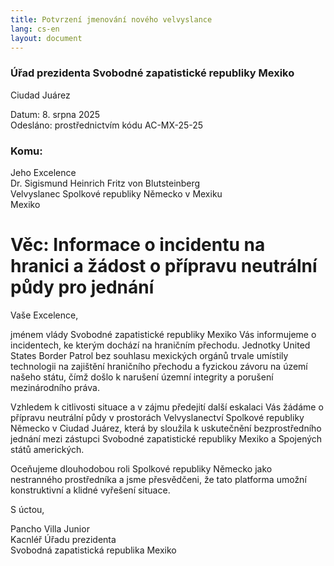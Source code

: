 ```yaml
---
title: Potvrzení jmenování nového velvyslance
lang: cs-en
layout: document
---
```


### Úřad prezidenta Svobodné zapatistické republiky Mexiko

Ciudad Juárez

Datum: 8. srpna 2025 <br />
Odesláno: prostřednictvím kódu AC-MX-25-25

### Komu:

Jeho Excelence <br />
Dr. Sigismund Heinrich Fritz von Blutsteinberg <br />
Velvyslanec Spolkové republiky Německo v Mexiku <br />
Mexiko

# Věc: Informace o incidentu na hranici a žádost o přípravu neutrální půdy pro jednání

Vaše Excelence,

jménem vlády Svobodné zapatistické republiky Mexiko Vás informujeme o incidentech, ke kterým dochází na hraničním přechodu. Jednotky United States Border Patrol bez souhlasu mexických orgánů trvale umístily technologii na zajištění hraničního přechodu a fyzickou závoru na území našeho státu, čímž došlo k narušení územní integrity a porušení mezinárodního práva.

Vzhledem k citlivosti situace a v zájmu předejití další eskalaci Vás žádáme o přípravu neutrální půdy v prostorách Velvyslanectví Spolkové republiky Německo v Ciudad Juárez, která by sloužila k uskutečnění bezprostředního jednání mezi zástupci Svobodné zapatistické republiky Mexiko a Spojených států amerických.

Oceňujeme dlouhodobou roli Spolkové republiky Německo jako nestranného prostředníka a jsme přesvědčeni, že tato platforma umožní konstruktivní a klidné vyřešení situace.

S úctou,

Pancho Villa Junior <br />
Kacnléř Úřadu prezidenta <br />
Svobodná zapatistická republika Mexiko
